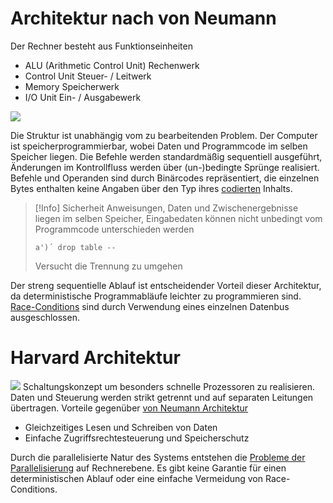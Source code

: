 # Architektur nach von Neumann
Der Rechner besteht aus Funktionseinheiten
- ALU (Arithmetic Control Unit)
  Rechenwerk
- Control Unit
  Steuer- / Leitwerk
- Memory
  Speicherwerk
- I/O Unit
  Ein- / Ausgabewerk

![](vonNeumann.png)

Die Struktur ist unabhängig vom zu bearbeitenden Problem. Der Computer ist speicherprogrammierbar, wobei Daten und Programmcode im selben Speicher liegen.
Die Befehle werden standardmäßig sequentiell ausgeführt, Änderungen im Kontrollfluss werden über (un-)bedingte Sprünge realisiert.
Befehle und Operanden sind durch Binärcodes repräsentiert, die einzelnen Bytes enthalten keine Angaben über den Typ ihres [codierten](Codes.md) Inhalts.

> [!Info] Sicherheit
>Anweisungen, Daten und Zwischenergebnisse liegen im selben Speicher, Eingabedaten können nicht unbedingt vom Programmcode unterschieden werden
>
>`a')´ drop table --` 
>
>Versucht die Trennung zu umgehen

Der streng sequentielle Ablauf ist entscheidender Vorteil dieser Architektur, da deterministische Programmabläufe leichter zu programmieren sind. [Race-Conditions](Parallele%20Probleme.md#Race-Conditions) sind durch Verwendung eines einzelnen Datenbus ausgeschlossen.

# Harvard Architektur
![](HarvardArchitektur.png)
Schaltungskonzept um besonders schnelle Prozessoren zu realisieren.
Daten und Steuerung werden strikt getrennt und auf separaten Leitungen übertragen.
Vorteile gegenüber [von Neumann Architektur](#Architektur%20nach%20von%20Neumann)
- Gleichzeitiges Lesen und Schreiben von Daten
- Einfache Zugriffsrechtesteuerung und Speicherschutz

Durch die parallelisierte Natur des Systems entstehen die [Probleme der Parallelisierung](Parallele%20Probleme.md) auf Rechnerebene. Es gibt keine Garantie für einen deterministischen Ablauf oder eine einfache Vermeidung von Race-Conditions.


